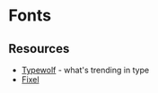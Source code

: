 # Fonts

## Resources

- [Typewolf](https://www.typewolf.com) - what's trending in type
- [Fixel](https://fixel.macpaw.com/)
